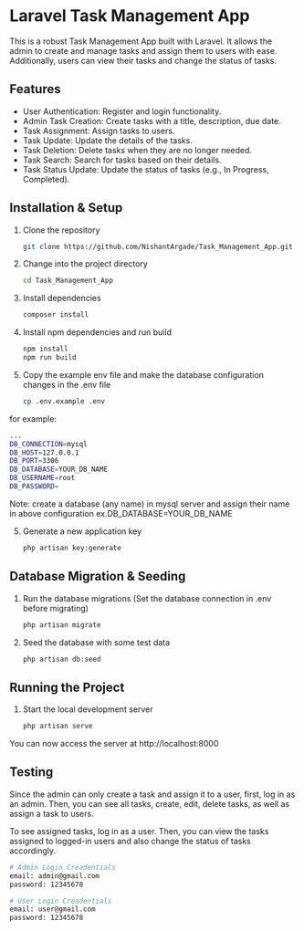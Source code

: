 # Laravel Task Management App

This is a robust Task Management App built with Laravel. It allows the admin to create and manage tasks and assign them to users with ease. Additionally, users can view their tasks and change the status of tasks.


## Features

- User Authentication: Register and login functionality.
- Admin Task Creation: Create tasks with a title, description, due date.
- Task Assignment: Assign tasks to users.
- Task Update: Update the details of the tasks.
- Task Deletion: Delete tasks when they are no longer needed.
- Task Search: Search for tasks based on their details.
- Task Status Update: Update the status of tasks (e.g., In Progress, Completed).

## Installation & Setup

1. Clone the repository
    ```bash
    git clone https://github.com/NishantArgade/Task_Management_App.git
    ```

2. Change into the project directory
    ```bash
    cd Task_Management_App
    ```

3. Install dependencies
    ```bash
    composer install
    ```
3. Install npm dependencies and run build 
    ```bash
    npm install
    npm run build
    ```

4. Copy the example env file and make the database configuration changes in the .env file 
    ```bash
    cp .env.example .env
    ```
for example:
  ```bash
...
DB_CONNECTION=mysql
DB_HOST=127.0.0.1
DB_PORT=3306
DB_DATABASE=YOUR_DB_NAME
DB_USERNAME=root
DB_PASSWORD=
```

Note: create a database (any name) in mysql server and assign their name in above configuration ex.DB_DATABASE=YOUR_DB_NAME

5. Generate a new application key
    ```bash
    php artisan key:generate
    ```

## Database Migration & Seeding

1. Run the database migrations (Set the database connection in .env before migrating)
    ```bash
    php artisan migrate
    ```

2. Seed the database with some test data
    ```bash
    php artisan db:seed
    ```

## Running the Project

1. Start the local development server
    ```bash
    php artisan serve
    ```

You can now access the server at http://localhost:8000

## Testing

Since the admin can only create a task and assign it to a user, first, log in as an admin. Then, you can see all tasks, create, edit, delete tasks, as well as assign a task to users.

To see assigned tasks, log in as a user. Then, you can view the tasks assigned to logged-in users and also change the status of tasks accordingly.
```bash
# Admin Login Creadentials
email: admin@gmail.com
password: 12345678

# User Login Creadentials
email: user@gmail.com
password: 12345678

```